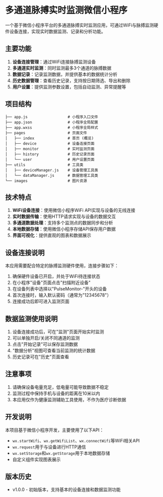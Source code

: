 # 多通道脉搏实时监测微信小程序

一个基于微信小程序平台的多通道脉搏实时监测应用，可通过WiFi与脉搏监测硬件设备连接，实现实时数据监测、记录和分析功能。

## 主要功能

1. **设备连接管理**：通过WiFi连接脉搏监测设备
2. **多通道实时监测**：同时监测最多3个通道的脉搏数据
3. **数据记录**：记录监测数据，并提供基本的数据统计分析
4. **历史数据管理**：查看历史记录，支持按日期筛选、导出和删除
5. **用户设置**：提供监测参数设置，包括自动监测、异常提醒等

## 项目结构

```
├── app.js                  # 小程序入口文件
├── app.json                # 小程序全局配置
├── app.wxss                # 小程序全局样式
├── pages                   # 页面文件
│   ├── index               # 首页 (概览)
│   ├── device              # 设备连接页面
│   ├── monitor             # 实时监测页面
│   ├── history             # 历史记录页面
│   └── user                # 用户设置页面
├── utils                   # 工具类
│   ├── deviceManager.js    # 设备管理工具类
│   └── dataManager.js      # 数据管理工具类
└── images                  # 图片资源
```

## 技术特点

1. **WiFi设备连接**：使用微信小程序WiFi API实现与设备的无线连接
2. **实时数据传输**：使用HTTP请求实现与设备的数据交互
3. **多通道数据处理**：支持多个监测点的数据同步和分析
4. **本地数据存储**：使用微信小程序存储API保存用户数据
5. **界面可视化**：提供直观的图表和数据展示

## 设备连接说明

本应用需要配合特定的脉搏监测硬件使用，连接步骤如下：

1. 确保硬件设备已开启，并处于WiFi待连接状态
2. 在小程序"设备"页面点击"扫描附近设备"
3. 在设备列表中选择以"PulseMonitor-"开头的设备
4. 首次连接时，输入默认密码（通常为"12345678"）
5. 连接成功后即可进入监测页面

## 数据监测使用说明

1. 设备连接成功后，可在"监测"页面开始实时监测
2. 可以单独开启/关闭不同通道的监测
3. 点击"开始记录"可以保存监测数据
4. "数据分析"视图可查看当前监测的统计数据
5. 历史记录可在"历史"页面查看

## 注意事项

1. 请确保设备电量充足，低电量可能导致数据不稳定
2. 监测过程中保持手机与设备的距离在10米以内
3. 本应用仅作为健康监测辅助工具使用，不作为医疗诊断依据

## 开发说明

本项目基于微信小程序开发，主要使用了以下API：

- `wx.startWifi`、`wx.getWifiList`、`wx.connectWifi`等WiFi相关API
- `wx.request`用于与设备进行HTTP通信
- `wx.setStorage`和`wx.getStorage`用于本地数据存储
- 自定义组件实现图表展示

## 版本历史

- v1.0.0 - 初始版本，支持基本的设备连接和数据监测功能 